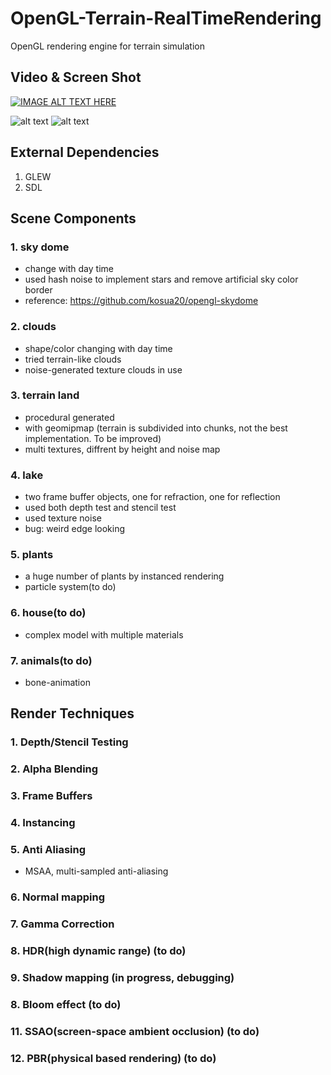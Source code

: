 # OpenGL-Terrain-RealTimeRendering
OpenGL rendering engine for terrain simulation

## Video & Screen Shot

[![IMAGE ALT TEXT HERE](http://img.youtube.com/vi/MGzww-jvLck/0.jpg)](https://youtu.be/MGzww-jvLck)

![alt text](https://github.com/wangkepfe/OpenGL-Terrain-RealTimeRendering/blob/master/screenshot1.png "screenshot1")
![alt text](https://github.com/wangkepfe/OpenGL-Terrain-RealTimeRendering/blob/master/screenshot2.png "screenshot2")

## External Dependencies

1. GLEW
2. SDL

## Scene Components

### 1. sky dome
* change with day time
* used hash noise to implement stars and remove artificial sky color border
* reference: https://github.com/kosua20/opengl-skydome

### 2. clouds
* shape/color changing with day time
* tried terrain-like clouds
* noise-generated texture clouds in use

### 3. terrain land
* procedural generated
* with geomipmap (terrain is subdivided into chunks, not the best implementation. To be improved)
* multi textures, diffrent by height and noise map

### 4. lake
* two frame buffer objects, one for refraction, one for reflection
* used both depth test and stencil test
* used texture noise
* bug: weird edge looking

### 5. plants
* a huge number of plants by instanced rendering
* particle system(to do)

### 6. house(to do)
* complex model with multiple materials

### 7. animals(to do)
* bone-animation

## Render Techniques

### 1. Depth/Stencil Testing

### 2. Alpha Blending

### 3. Frame Buffers

### 4. Instancing

### 5. Anti Aliasing
* MSAA, multi-sampled anti-aliasing

### 6. Normal mapping

### 7. Gamma Correction

### 8. HDR(high dynamic range) (to do)

### 9. Shadow mapping (in progress, debugging)

### 8. Bloom effect (to do)

### 11. SSAO(screen-space ambient occlusion) (to do)

### 12. PBR(physical based rendering) (to do)
